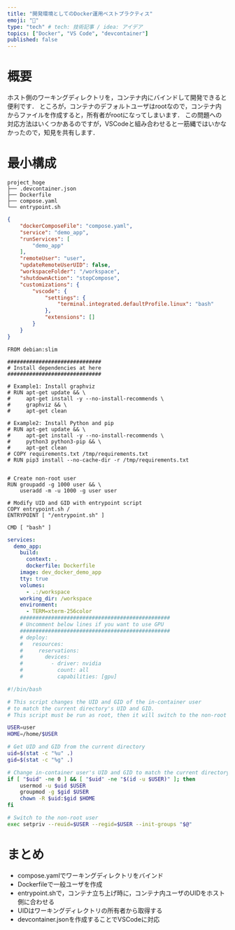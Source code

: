 ```yaml
---
title: "開発環境としてのDocker運用ベストプラクティス"
emoji: "🌟"
type: "tech" # tech: 技術記事 / idea: アイデア
topics: ["Docker", "VS Code", "devcontainer"]
published: false
---
```


# 概要
ホスト側のワーキングディレクトリを，コンテナ内にバインドして開発できると便利です．
ところが，コンテナのデフォルトユーザはrootなので，コンテナ内からファイルを作成すると，所有者がrootになってしまいます．
この問題への対応方法はいくつかあるのですが，VSCodeと組み合わせると一筋縄ではいかなかったので，知見を共有します．




# 最小構成
```
project_hoge
├── .devcontainer.json
├── Dockerfile
├── compose.yaml
└── entrypoint.sh
```

```json:.devcontainer.json
{
    "dockerComposeFile": "compose.yaml",
    "service": "demo_app",
    "runServices": [
        "demo_app"
    ],
    "remoteUser": "user",
    "updateRemoteUserUID": false,
    "workspaceFolder": "/workspace",
    "shutdownAction": "stopCompose",
    "customizations": {
        "vscode": {
            "settings": {
                "terminal.integrated.defaultProfile.linux": "bash"
            },
            "extensions": []
        }
    }
}
```


```Dockerfile:Dockerfile
FROM debian:slim

##############################
# Install dependencies at here
##############################

# Example1: Install graphviz
# RUN apt-get update && \
#     apt-get install -y --no-install-recommends \
#     graphviz && \
#     apt-get clean

# Example2: Install Python and pip
# RUN apt-get update && \
#     apt-get install -y --no-install-recommends \
#     python3 python3-pip && \
#     apt-get clean
# COPY requirements.txt /tmp/requirements.txt
# RUN pip3 install --no-cache-dir -r /tmp/requirements.txt


# Create non-root user
RUN groupadd -g 1000 user && \
    useradd -m -u 1000 -g user user

# Modify UID and GID with entrypoint script
COPY entrypoint.sh /
ENTRYPOINT [ "/entrypoint.sh" ]

CMD [ "bash" ]

```

```yaml:compose.yaml
services:
  demo_app:
    build:
      context: .
      dockerfile: Dockerfile
    image: dev_docker_demo_app
    tty: true
    volumes:
      - .:/workspace
    working_dir: /workspace
    environment:
      - TERM=xterm-256color
    ################################################
    # Uncomment below lines if you want to use GPU
    ################################################
    # deploy:
    #   resources:
    #     reservations:
    #       devices:
    #         - driver: nvidia
    #           count: all
    #           capabilities: [gpu]

```

```sh:entrypoint.sh
#!/bin/bash

# This script changes the UID and GID of the in-container user
# to match the current directory's UID and GID.
# This script must be run as root, then it will switch to the non-root user.

USER=user
HOME=/home/$USER

# Get UID and GID from the current directory
uid=$(stat -c "%u" .)
gid=$(stat -c "%g" .)

# Change in-container user's UID and GID to match the current directory
if [ "$uid" -ne 0 ] && [ "$uid" -ne "$(id -u $USER)" ]; then
    usermod -u $uid $USER
    groupmod -g $gid $USER
    chown -R $uid:$gid $HOME
fi

# Switch to the non-root user
exec setpriv --reuid=$USER --regid=$USER --init-groups "$@"

```

# まとめ
* compose.yamlでワーキングディレクトリをバインド
* Dockerfileで一般ユーザを作成
* entrypoint.shで，コンテナ立ち上げ時に，コンテナ内ユーザのUIDをホスト側に合わせる
* UIDはワーキングディレクトリの所有者から取得する
* devcontainer.jsonを作成することでVSCodeに対応





